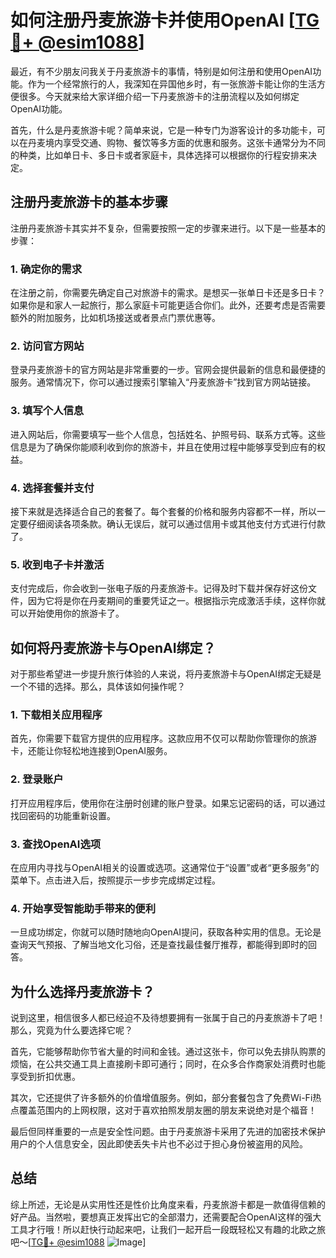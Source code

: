 # 如何注册丹麦旅游卡并使用OpenAI [[TG💪+ @esim1088](https://t.me/s/esim1088)]

最近，有不少朋友问我关于丹麦旅游卡的事情，特别是如何注册和使用OpenAI功能。作为一个经常旅行的人，我深知在异国他乡时，有一张旅游卡能让你的生活方便很多。今天就来给大家详细介绍一下丹麦旅游卡的注册流程以及如何绑定OpenAI功能。

首先，什么是丹麦旅游卡呢？简单来说，它是一种专门为游客设计的多功能卡，可以在丹麦境内享受交通、购物、餐饮等多方面的优惠和服务。这张卡通常分为不同的种类，比如单日卡、多日卡或者家庭卡，具体选择可以根据你的行程安排来决定。

## 注册丹麦旅游卡的基本步骤

注册丹麦旅游卡其实并不复杂，但需要按照一定的步骤来进行。以下是一些基本的步骤：

### 1. 确定你的需求

在注册之前，你需要先确定自己对旅游卡的需求。是想买一张单日卡还是多日卡？如果你是和家人一起旅行，那么家庭卡可能更适合你们。此外，还要考虑是否需要额外的附加服务，比如机场接送或者景点门票优惠等。

### 2. 访问官方网站

登录丹麦旅游卡的官方网站是非常重要的一步。官网会提供最新的信息和最便捷的服务。通常情况下，你可以通过搜索引擎输入“丹麦旅游卡”找到官方网站链接。

### 3. 填写个人信息

进入网站后，你需要填写一些个人信息，包括姓名、护照号码、联系方式等。这些信息是为了确保你能顺利收到你的旅游卡，并且在使用过程中能够享受到应有的权益。

### 4. 选择套餐并支付

接下来就是选择适合自己的套餐了。每个套餐的价格和服务内容都不一样，所以一定要仔细阅读各项条款。确认无误后，就可以通过信用卡或其他支付方式进行付款了。

### 5. 收到电子卡并激活

支付完成后，你会收到一张电子版的丹麦旅游卡。记得及时下载并保存好这份文件，因为它将是你在丹麦期间的重要凭证之一。根据指示完成激活手续，这样你就可以开始使用你的旅游卡了。

## 如何将丹麦旅游卡与OpenAI绑定？

对于那些希望进一步提升旅行体验的人来说，将丹麦旅游卡与OpenAI绑定无疑是一个不错的选择。那么，具体该如何操作呢？

### 1. 下载相关应用程序

首先，你需要下载官方提供的应用程序。这款应用不仅可以帮助你管理你的旅游卡，还能让你轻松地连接到OpenAI服务。

### 2. 登录账户

打开应用程序后，使用你在注册时创建的账户登录。如果忘记密码的话，可以通过找回密码的功能重新设置。

### 3. 查找OpenAI选项

在应用内寻找与OpenAI相关的设置或选项。这通常位于“设置”或者“更多服务”的菜单下。点击进入后，按照提示一步步完成绑定过程。

### 4. 开始享受智能助手带来的便利

一旦成功绑定，你就可以随时随地向OpenAI提问，获取各种实用的信息。无论是查询天气预报、了解当地文化习俗，还是查找最佳餐厅推荐，都能得到即时的回答。

## 为什么选择丹麦旅游卡？

说到这里，相信很多人都已经迫不及待想要拥有一张属于自己的丹麦旅游卡了吧！那么，究竟为什么要选择它呢？

首先，它能够帮助你节省大量的时间和金钱。通过这张卡，你可以免去排队购票的烦恼，在公共交通工具上直接刷卡即可通行；同时，在众多合作商家处消费时也能享受到折扣优惠。

其次，它还提供了许多额外的价值增值服务。例如，部分套餐包含了免费Wi-Fi热点覆盖范围内的上网权限，这对于喜欢拍照发朋友圈的朋友来说绝对是个福音！

最后但同样重要的一点是安全性问题。由于丹麦旅游卡采用了先进的加密技术保护用户的个人信息安全，因此即使丢失卡片也不必过于担心身份被盗用的风险。

## 总结

综上所述，无论是从实用性还是性价比角度来看，丹麦旅游卡都是一款值得信赖的好产品。当然啦，要想真正发挥出它的全部潜力，还需要配合OpenAI这样的强大工具才行哦！所以赶快行动起来吧，让我们一起开启一段既轻松又有趣的北欧之旅吧～[[TG💪+ @esim1088](https://t.me/s/esim1088) ![Image](https://i.postimg.cc/4NQfJmqS/Snipaste-2025-05-13-00-14-12.png)]
